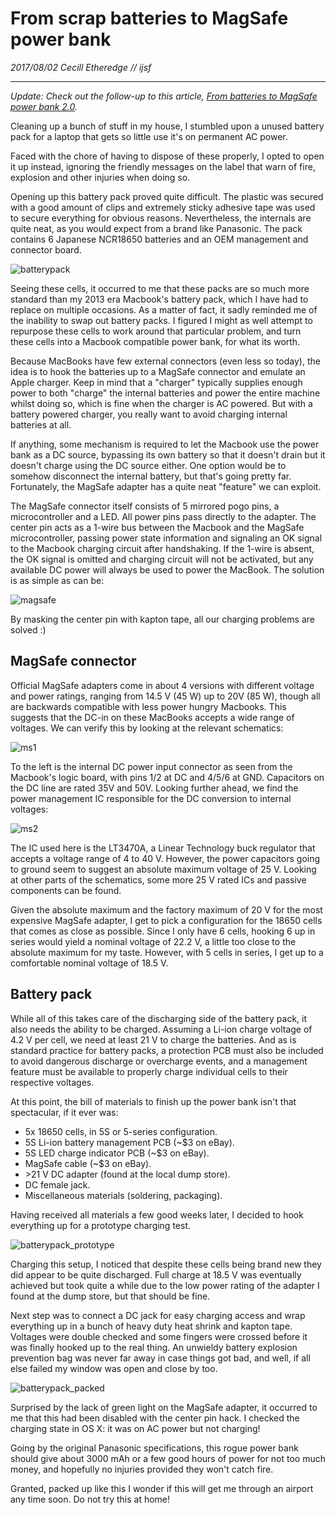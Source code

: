 # From scrap batteries to MagSafe power bank

_2017/08/02 Cecill Etheredge // ijsf_

---

_Update: Check out the follow-up to this article, [From batteries to MagSafe power bank 2.0](20180427_from_batteries_to_magsafe_power_bank_2_0.md)._

Cleaning up a bunch of stuff in my house, I stumbled upon a unused battery pack for a laptop that gets so little use it's on permanent AC power.

Faced with the chore of having to dispose of these properly, I opted to open it up instead, ignoring the friendly messages on the label that warn of fire, explosion and other injuries when doing so.

Opening up this battery pack proved quite difficult. The plastic was secured with a good amount of clips and extremely sticky adhesive tape was used to secure everything for obvious reasons. Nevertheless, the internals are quite neat, as you would expect from a brand like Panasonic. The pack contains 6 Japanese NCR18650 batteries and an OEM management and connector board.

![batterypack](images/20170802_batterypack.jpg)

Seeing these cells, it occurred to me that these packs are so much more standard than my 2013 era Macbook's battery pack, which I have had to replace on multiple occasions. As a matter of fact, it sadly reminded me of the inability to swap out battery packs. I figured I might as well attempt to repurpose these cells to work around that particular problem, and turn these cells into a Macbook compatible power bank, for what its worth.

Because MacBooks have few external connectors (even less so today), the idea is to hook the batteries up to a MagSafe connector and emulate an Apple charger. Keep in mind that a "charger" typically supplies enough power to both "charge" the internal batteries and power the entire machine whilst doing so, which is fine when the charger is AC powered. But with a battery powered charger, you really want to avoid charging internal batteries at all.

If anything, some mechanism is required to let the Macbook use the power bank as a DC source, bypassing its own battery so that it doesn't drain but it doesn't charge using the DC source either. One option would be to somehow disconnect the internal battery, but that's going pretty far. Fortunately, the MagSafe adapter has a quite neat "feature" we can exploit.

The MagSafe connector itself consists of 5 mirrored pogo pins, a microcontroller and a LED. All power pins pass directly to the adapter. The center pin acts as a 1-wire bus between the Macbook and the MagSafe microcontroller, passing power state information and signaling an OK signal to the Macbook charging circuit after handshaking. If the 1-wire is absent, the OK signal is omitted and charging circuit will not be activated, but any available DC power will always be used to power the MacBook. The solution is as simple as can be:

![magsafe](images/20170802_magsafe.jpg)

By masking the center pin with kapton tape, all our charging problems are solved :)

## MagSafe connector

Official MagSafe adapters come in about 4 versions with different voltage and power ratings, ranging from 14.5 V (45 W) up to 20V (85 W), though all are backwards compatible with less power hungry Macbooks. This suggests that the DC-in on these MacBooks accepts a wide range of voltages. We can verify this by looking at the relevant schematics:

![ms1](images/20170802_ms1.png)

To the left is the internal DC power input connector as seen from the Macbook's logic board, with pins 1/2 at DC and 4/5/6 at GND. Capacitors on the DC line are rated 35V and 50V. Looking further ahead, we find the power management IC responsible for the DC conversion to internal voltages:

![ms2](images/20170802_ms2.png)

The IC used here is the LT3470A, a Linear Technology buck regulator that accepts a voltage range of 4 to 40 V. However, the power capacitors going to ground seem to suggest an absolute maximum voltage of 25 V. Looking at other parts of the schematics, some more 25 V rated ICs and passive components can be found.

Given the absolute maximum and the factory maximum of 20 V for the most expensive MagSafe adapter, I get to pick a configuration for the 18650 cells that comes as close as possible. Since I only have 6 cells, hooking 6 up in series would yield a nominal voltage of 22.2 V, a little too close to the absolute maximum for my taste. However, with 5 cells in series, I get up to a comfortable nominal voltage of 18.5 V.

## Battery pack

While all of this takes care of the discharging side of the battery pack, it also needs the ability to be charged. Assuming a Li-ion charge voltage of 4.2 V per cell, we need at least 21 V to charge the batteries. And as is standard practice for battery packs, a protection PCB must also be included to avoid dangerous discharge or overcharge events, and a management feature must be available to properly charge individual cells to their respective voltages.

At this point, the bill of materials to finish up the power bank isn't that spectacular, if it ever was:

*   5x 18650 cells, in 5S or 5-series configuration.
*   5S Li-ion battery management PCB (~$3 on eBay).
*   5S LED charge indicator PCB (~$3 on eBay).
*   MagSafe cable (~$3 on eBay).
*   \>21 V DC adapter (found at the local dump store).
*   DC female jack.
*   Miscellaneous materials (soldering, packaging).

Having received all materials a few good weeks later, I decided to hook everything up for a prototype charging test.

![batterypack_prototype](images/20170802_batterypack_prototype.jpg)

Charging this setup, I noticed that despite these cells being brand new they did appear to be quite discharged. Full charge at 18.5 V was eventually achieved but took quite a while due to the low power rating of the adapter I found at the dump store, but that should be fine.

Next step was to connect a DC jack for easy charging access and wrap everything up in a bunch of heavy duty heat shrink and kapton tape. Voltages were double checked and some fingers were crossed before it was finally hooked up to the real thing. An unwieldy battery explosion prevention bag was never far away in case things got bad, and well, if all else failed my window was open and close by too.

![batterypack_packed](images/20170802_batterypack_packed.jpg)

Surprised by the lack of green light on the MagSafe adapter, it occurred to me that this had been disabled with the center pin hack. I checked the charging state in OS X: it was on AC power but not charging!

Going by the original Panasonic specifications, this rogue power bank should give about 3000 mAh or a few good hours of power for not too much money, and hopefully no injuries provided they won't catch fire.

Granted, packed up like this I wonder if this will get me through an airport any time soon. Do not try this at home!
